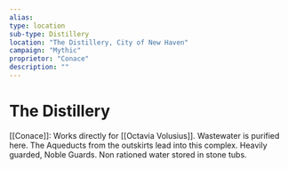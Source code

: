 ```yaml
---
alias:
type: location
sub-type: Distillery
location: "The Distillery, City of New Haven"
campaign: "Mythic"
proprietor: "Conace"
description: ""
---
```

# The Distillery
[[Conace]]: Works directly for [[Octavia Volusius]]. Wastewater is purified here. The Aqueducts from the outskirts lead into this complex. Heavily guarded, Noble Guards. Non rationed water stored in stone tubs.

